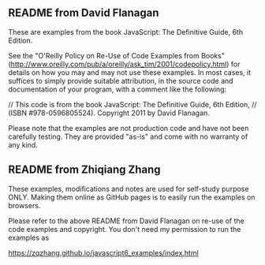 ## README from David Flanagan

These are examples from the book JavaScript: The Definitive Guide, 6th Edition.

See the "O'Reilly Policy on Re-Use of Code Examples from Books"
(http://www.oreilly.com/pub/a/oreilly/ask_tim/2001/codepolicy.html) for
details on how you may and may not use these examples. In most cases, it
suffices to simply provide suitable attribution, in the source code and
documentation of your program, with a comment like the following:

// This code is from the book JavaScript: The Definitive Guide, 6th Edition,
// (ISBN #978-0596805524). Copyright 2011 by David Flanagan.

Please note that the examples are not production code and have not been
carefully testing. They are provided "as-is" and come with no warranty
of any kind.

## README from Zhiqiang Zhang

These examples, modifications and notes are used for self-study purpose ONLY.
Making them online as GitHub pages is to easily run the examples on browsers.

Please refer to the above README from David Flanagan on re-use of the code
examples and copyright. You don't need my permission to run the examples as

https://zqzhang.github.io/javascript6_examples/index.html
